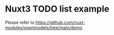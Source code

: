 # Nuxt3 TODO list example

Please refer to https://github.com/nuxt-modules/openmodels/tree/main/demo
